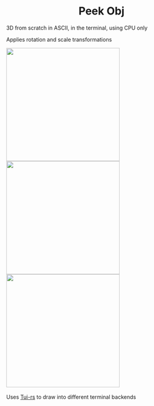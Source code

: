 <div align="center">
  <h1> Peek Obj </h3>
</div>

<p>3D from scratch in ASCII, in the terminal, using CPU only</p>
<p>Applies rotation and scale transformations</p>

<img src="https://github.com/RafaelKuhn/peek-obj/assets/47254941/d7eb4730-2948-4d01-b051-7ac4247b22f2" width="300px" height="300px">  
<img src="https://github.com/RafaelKuhn/peek-obj/assets/47254941/0aef753e-d69c-417c-9f86-c328eb96afd2" width="300px" height="300px">
<img src="https://github.com/RafaelKuhn/peek-obj/assets/47254941/486be6b2-a4ec-4439-94ea-2098e76006c2" width="300px" height="300px">


<br>
<br>
Uses <a href="https://github.com/fdehau/tui-rs">Tui-rs</a> to draw into different terminal backends
